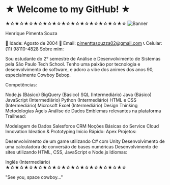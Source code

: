 # ★ Welcome to my GitHub! ★
★☆★☆★☆★☆★☆★☆★☆★☆★☆★☆★☆★☆★☆
![Banner](https://i.pinimg.com/originals/af/34/c3/af34c3d8fd9a3a823fe0e567f9ee2693.gif)

Henrique Pimenta Souza

🎂 Idade: Agosto de 2004
📧 Email: pimenttasouzza02@gmail.com
📞 Celular: (11) 98110-4828
Sobre mim:

Sou estudante do 2° semestre de Análise e Desenvolvimento de Sistemas pela São Paulo Tech School. Tenho uma paixão por tecnologia e desenvolvimento de software, e adoro a vibe dos animes dos anos 90, especialmente Cowboy Bebop.

Competências:

Node.js (Básico)
BigQuery (Básico)
SQL (Intermediário)
Java (Básico)
JavaScript (Intermediário)
Python (Intermediário)
HTML e CSS (Intermediário)
Microsoft Excel (Intermediário)
Design Thinking
Metodologias Ágeis
Análise de Dados
Emblemas relevantes na plataforma Trailhead:

Modelagem de Dados
Salesforce CRM
Noções Básicas do Service Cloud
Innovation Ideation & Prototyping
Início Rápido: Apex
Projetos:

Desenvolvimento de um game utilizando C# com Unity
Desenvolvimento de uma calculadora de conversão de bases numéricas
Desenvolvimento de sites utilizando HTML, CSS, JavaScript e Node.js
Idiomas:

Inglês (Intermediário)
★☆★☆★☆★☆★☆★☆★☆★☆★☆★☆★☆★☆★☆


"See you, space cowboy..."
